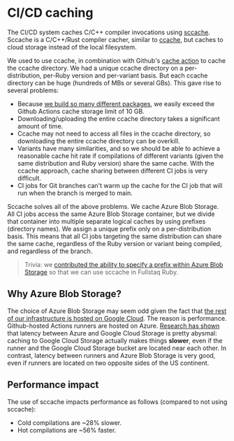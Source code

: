 # CI/CD caching

The CI/CD system caches C/C++ compiler invocations using [sccache](https://github.com/mozilla/sccache). Sccache is a C/C++/Rust compiler cacher, similar to [ccache](https://ccache.dev/), but caches to cloud storage instead of the local filesystem.

We used to use ccache, in combination with Github's [cache action](https://github.com/actions/cache) to cache the ccache directory. We had a unique ccache directory on a per-distribution, per-Ruby version and per-variant basis. But each ccache directory can be huge (hundreds of MBs or several GBs). This gave rise to several problems:

 * Because [we build so many different packages](build-workflow-management.md), we easily exceed the Github Actions cache storage limit of 10 GB.
 * Downloading/uploading the entire ccache directory takes a significant amount of time.
 * Ccache may not need to access all files in the ccache directory, so downloading the entire ccache directory can be overkill.
 * Variants have many similarities, and so we should be able to achieve a reasonable cache hit rate if compilations of different variants (given the same distribution and Ruby version) share the same cache. With the ccache approach, cache sharing between different CI jobs is very difficult.
 * CI jobs for Git branches can't warm up the cache for the CI job that will run when the branch is merged to main.

Sccache solves all of the above problems. We cache Azure Blob Storage. All CI jobs access the same Azure Blob Storage container, but we divide that container into multiple separate logical caches by using prefixes (directory names). We assign a unique prefix only on a per-distribution basis. This means that all CI jobs targeting the same distribution can share the same cache, regardless of the Ruby version or variant being compiled, and regardless of the branch.

> Trivia: we [contributed the ability to specify a prefix within Azure Blob Storage](https://github.com/mozilla/sccache/pull/1109) so that we can use sccache in Fullstaq Ruby.

## Why Azure Blob Storage?

The choice of Azure Blob Storage may seem odd given the fact that [the rest of our infrastructure is hosted on Google Cloud](https://github.com/fullstaq-ruby/infra/blob/main/docs/infrastructure-overview.md). The reason is performance. Github-hosted Actions runners are hosted on Azure. [Research has shown](https://github.com/fullstaq-ruby/server-edition/issues/86#issuecomment-1032643774) that latency between Azure and Google Cloud Storage is pretty abysmal: caching to Google Cloud Storage actually makes things **slower**, even if the runner and the Google Cloud Storage bucket are located near each other. In contrast, latency between runners and Azure Blob Storage is very good, even if runners are located on two opposite sides of the US continent.

## Performance impact

The use of sccache impacts performance as follows (compared to not using sccache):

 * Cold compilations are ~28% slower.
 * Hot compilations are ~56% faster.
